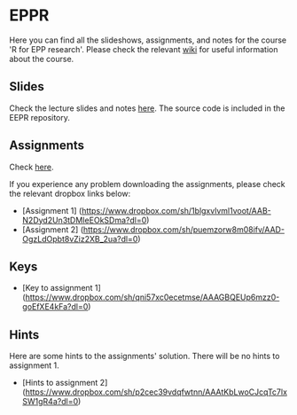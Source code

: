# EPPR

Here you can find all the slideshows, assignments, and notes for the course 'R for EPP research'.
Please check the relevant [wiki](https://github.com/AngelosPsy/EPPR/wiki) for useful information
about the course.

## Slides
Check the lecture slides and notes [here](https://github.com/AngelosPsy/EPPR/wiki/Lectures). The source code is included
  in the EEPR repository.
  
## Assignments
Check [here](https://github.com/AngelosPsy/EPPR/tree/master/Assignments).

If you experience any problem downloading the assignments, please check the relevant
dropbox links below:

* [Assignment 1] (https://www.dropbox.com/sh/1blgxvlvml1voot/AAB-N2Dyd2Un3tDMIeEOkSDma?dl=0)
* [Assignment 2] (https://www.dropbox.com/sh/puemzorw8m08ifv/AAD-OgzLdOpbt8vZiz2XB_2ua?dl=0)

## Keys

* [Key to assignment 1] (https://www.dropbox.com/sh/qni57xc0ecetmse/AAAGBQEUp6mzz0-goEfXE4kFa?dl=0)

## Hints

Here are some hints to the assignments' solution. There will be no hints to assignment 1.

* [Hints to assignment 2] (https://www.dropbox.com/sh/p2cec39vdqfwtnn/AAAtKbLwoCJcqTc7lxSW1gR4a?dl=0)
